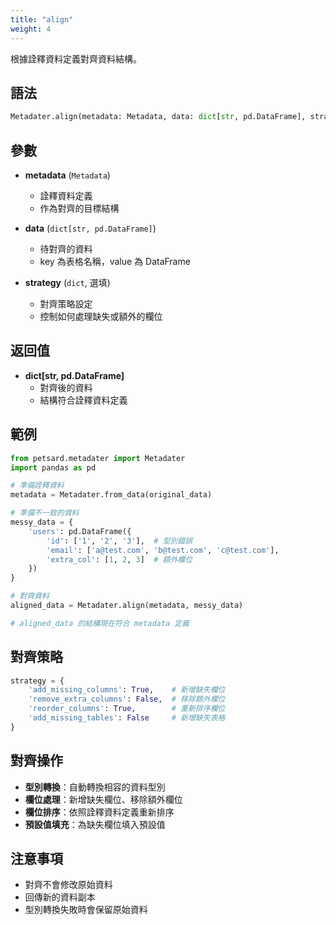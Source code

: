 ```yaml
---
title: "align"
weight: 4
---
```


根據詮釋資料定義對齊資料結構。

## 語法

```python
Metadater.align(metadata: Metadata, data: dict[str, pd.DataFrame], strategy: dict = None) -> dict[str, pd.DataFrame]
```

## 參數

- **metadata** (`Metadata`)
  - 詮釋資料定義
  - 作為對齊的目標結構

- **data** (`dict[str, pd.DataFrame]`)
  - 待對齊的資料
  - key 為表格名稱，value 為 DataFrame

- **strategy** (`dict`, 選填)
  - 對齊策略設定
  - 控制如何處理缺失或額外的欄位

## 返回值

- **dict[str, pd.DataFrame]**
  - 對齊後的資料
  - 結構符合詮釋資料定義

## 範例

```python
from petsard.metadater import Metadater
import pandas as pd

# 準備詮釋資料
metadata = Metadater.from_data(original_data)

# 準備不一致的資料
messy_data = {
    'users': pd.DataFrame({
        'id': ['1', '2', '3'],  # 型別錯誤
        'email': ['a@test.com', 'b@test.com', 'c@test.com'],
        'extra_col': [1, 2, 3]  # 額外欄位
    })
}

# 對齊資料
aligned_data = Metadater.align(metadata, messy_data)

# aligned_data 的結構現在符合 metadata 定義
```

## 對齊策略

```python
strategy = {
    'add_missing_columns': True,    # 新增缺失欄位
    'remove_extra_columns': False,  # 移除額外欄位
    'reorder_columns': True,        # 重新排序欄位
    'add_missing_tables': False     # 新增缺失表格
}
```

## 對齊操作

- **型別轉換**：自動轉換相容的資料型別
- **欄位處理**：新增缺失欄位、移除額外欄位
- **欄位排序**：依照詮釋資料定義重新排序
- **預設值填充**：為缺失欄位填入預設值

## 注意事項

- 對齊不會修改原始資料
- 回傳新的資料副本
- 型別轉換失敗時會保留原始資料